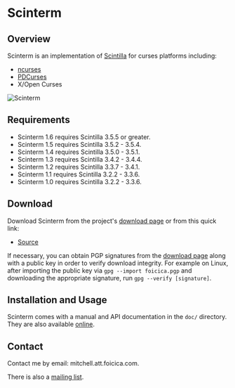 # Scinterm

## Overview

Scinterm is an implementation of [Scintilla][] for curses platforms including:

* [ncurses][]
* [PDCurses][]
* X/Open Curses

![Scinterm](images/scinterm.png)

[Scintilla]: http://scintilla.org
[ncurses]: http://invisible-island.net/ncurses/
[PDCurses]: http://pdcurses.sourceforge.net/

## Requirements

* Scinterm 1.6 requires Scintilla 3.5.5 or greater.
* Scinterm 1.5 requires Scintilla 3.5.2 - 3.5.4.
* Scinterm 1.4 requires Scintilla 3.5.0 - 3.5.1.
* Scinterm 1.3 requires Scintilla 3.4.2 - 3.4.4.
* Scinterm 1.2 requires Scintilla 3.3.7 - 3.4.1.
* Scinterm 1.1 requires Scintilla 3.2.2 - 3.3.6.
* Scinterm 1.0 requires Scintilla 3.2.2 - 3.3.6.

## Download

Download Scinterm from the project's [download page][] or from this quick link:

* [Source][]

If necessary, you can obtain PGP signatures from the [download page][] along
with a public key in order to verify download integrity. For example on Linux,
after importing the public key via `gpg --import foicica.pgp` and downloading
the appropriate signature, run `gpg --verify [signature]`.

[download page]: http://foicica.com/scinterm/download
[Source]: download/scinterm_LATEST.zip

## Installation and Usage

Scinterm comes with a manual and API documentation in the `doc/` directory.
They are also available [online][].

[online]: http://foicica.com/scinterm

## Contact

Contact me by email: mitchell.att.foicica.com.

There is also a [mailing list][].

[mailing list]: http://foicica.com/lists
